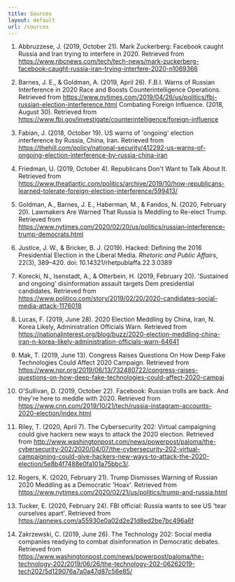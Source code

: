 ```yaml
---
title: Sources
layout: default
url: /sources
---
```




1. Abbruzzese, J. (2019, October 21). Mark Zuckerberg: Facebook caught Russia and Iran trying to interfere in 2020. Retrieved from https://www.nbcnews.com/tech/tech-news/mark-zuckerberg-facebook-caught-russia-iran-trying-interfere-2020-n1069366

1. Barnes, J. E., & Goldman, A. (2019, April 26). F.B.I. Warns of Russian Interference in 2020 Race and Boosts Counterintelligence Operations. Retrieved from https://www.nytimes.com/2019/04/26/us/politics/fbi-russian-election-interference.html
Combating Foreign Influence. (2018, August 30). Retrieved from https://www.fbi.gov/investigate/counterintelligence/foreign-influence

1. Fabian, J. (2018, October 19). US warns of 'ongoing' election interference by Russia, China, Iran. Retrieved from https://thehill.com/policy/national-security/412292-us-warns-of-ongoing-election-interference-by-russia-china-iran

1. Friedman, U. (2019, October 4). Republicans Don't Want to Talk About It. Retrieved from https://www.theatlantic.com/politics/archive/2019/10/how-republicans-learned-tolerate-foreign-election-interference/599413/

1. Goldman, A., Barnes, J. E., Haberman, M., & Fandos, N. (2020, February 20). Lawmakers Are Warned That Russia Is Meddling to Re-elect Trump. Retrieved from https://www.nytimes.com/2020/02/20/us/politics/russian-interference-trump-democrats.html

1. Justice, J. W., & Bricker, B. J. (2019). Hacked: Defining the 2016 Presidential Election in the Liberal Media. *Rhetoric and Public Affairs*, 22(3), 389–420. doi: 10.14321/rhetpublaffa.22.3.0389

1. Korecki, N., Isenstadt, A., & Otterbein, H. (2019, February 20). 'Sustained and ongoing' disinformation assault targets Dem presidential candidates. Retrieved from https://www.politico.com/story/2019/02/20/2020-candidates-social-media-attack-1176018

1. Lucas, F. (2019, June 28). 2020 Election Meddling by China, Iran, N. Korea Likely, Administration Officials Warn. Retrieved from https://nationalinterest.org/blog/buzz/2020-election-meddling-china-iran-n-korea-likely-administration-officials-warn-64641

1. Mak, T. (2019, June 13). Congress Raises Questions On How Deep Fake Technologies Could Affect 2020 Campaign. Retrieved from https://www.npr.org/2019/06/13/732480722/congress-raises-questions-on-how-deep-fake-technologies-could-affect-2020-campai

1. O'Sullivan, D. (2019, October 22). Facebook: Russian trolls are back. And they're here to meddle with 2020. Retrieved from https://www.cnn.com/2019/10/21/tech/russia-instagram-accounts-2020-election/index.html

1. Riley, T. (2020, April 7). The Cybersecurity 202: Virtual campaigning could give hackers new ways to attack the 2020 election. Retrieved from http://www.washingtonpost.com/news/powerpost/paloma/the-cybersecurity-202/2020/04/07/the-cybersecurity-202-virtual-campaigning-could-give-hackers-new-ways-to-attack-the-2020-election/5e8b4f7488e0fa101a75bbc3/.

1. Rogers, K. (2020, February 21). Trump Dismisses Warning of Russian 2020 Meddling as a Democratic 'Hoax'. Retrieved from https://www.nytimes.com/2020/02/21/us/politics/trump-and-russia.html

1. Tucker, E. (2020, February 24). FBI official: Russia wants to see US 'tear ourselves apart'. Retrieved from https://apnews.com/a55930e0a02d2e21d8ed2be7bc496a6f

1. Zakrzewski, C. (2019, June 26). The Technology 202: Social media companies readying to combat disinformation in Democratic debates. Retrieved from https://www.washingtonpost.com/news/powerpost/paloma/the-technology-202/2019/06/26/the-technology-202-06262019-tech202/5d129076a7a0a47d87c56e85/
